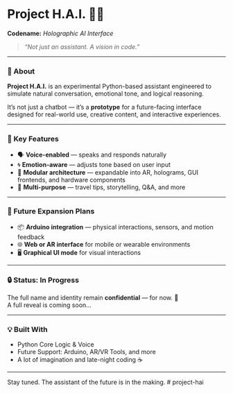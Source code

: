 # Project H.A.I. 🤖✨  
**Codename:** *Holographic AI Interface*  

> *“Not just an assistant. A vision in code.”*

---

### 🧠 About

**Project H.A.I.** is an experimental Python-based assistant engineered to simulate natural conversation, emotional tone, and logical reasoning.  

It’s not just a chatbot — it’s a **prototype** for a future-facing interface designed for real-world use, creative content, and interactive experiences.

---

### 🔧 Key Features

- 🗣️ **Voice-enabled** — speaks and responds naturally  
- 🌀 **Emotion-aware** — adjusts tone based on user input  
- 🧩 **Modular architecture** — expandable into AR, holograms, GUI frontends, and hardware components  
- 🧳 **Multi-purpose** — travel tips, storytelling, Q&A, and more  

---

### 🔭 Future Expansion Plans

- 📦 **Arduino integration** — physical interactions, sensors, and motion feedback  
- 🌐 **Web or AR interface** for mobile or wearable environments  
- 🖥️ **Graphical UI mode** for visual interactions  

---

### 🔒 Status: In Progress  
The full name and identity remain **confidential** — for now. 👀  
A full reveal is coming soon...

---

### 💡 Built With
- Python Core Logic & Voice
- Future Support: Arduino, AR/VR Tools, and more
- A lot of imagination and late-night coding ☕  

---

Stay tuned. The assistant of the future is in the making.  # project-hai
